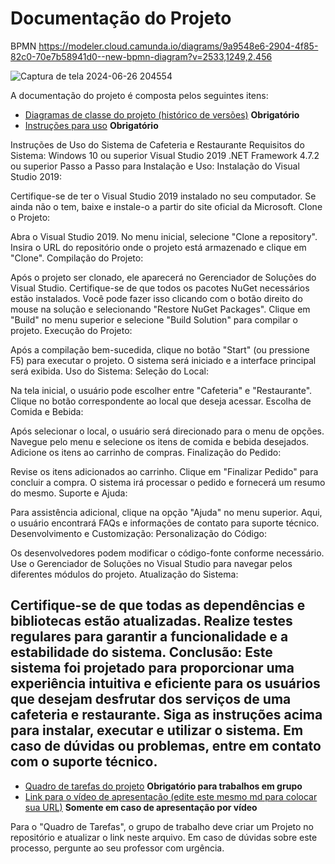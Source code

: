 # Documentação do Projeto

BPMN https://modeler.cloud.camunda.io/diagrams/9a9548e6-2904-4f85-82c0-70e7b58941d0--new-bpmn-diagram?v=2533,1249,2.456

![Captura de tela 2024-06-26 204554](https://github.com/DisciplinasProgramacao/poo-tp-2024-1-nao-importa/assets/127787843/6cebbd74-4205-41c7-86a1-f1cbd37bf479)

A documentação do projeto é composta pelos seguintes itens: 
 - [Diagramas de classe do projeto (histórico de versões)](/docs/diagramas/) **Obrigatório**
 - [Instruções para uso](/docs/instrucoes.md) **Obrigatório**

Instruções de Uso do Sistema de Cafeteria e Restaurante
Requisitos do Sistema:
Windows 10 ou superior
Visual Studio 2019
.NET Framework 4.7.2 ou superior
Passo a Passo para Instalação e Uso:
Instalação do Visual Studio 2019:

Certifique-se de ter o Visual Studio 2019 instalado no seu computador.
Se ainda não o tem, baixe e instale-o a partir do site oficial da Microsoft.
Clone o Projeto:

Abra o Visual Studio 2019.
No menu inicial, selecione "Clone a repository".
Insira o URL do repositório onde o projeto está armazenado e clique em "Clone".
Compilação do Projeto:

Após o projeto ser clonado, ele aparecerá no Gerenciador de Soluções do Visual Studio.
Certifique-se de que todos os pacotes NuGet necessários estão instalados. Você pode fazer isso clicando com o botão direito do mouse na solução e selecionando "Restore NuGet Packages".
Clique em "Build" no menu superior e selecione "Build Solution" para compilar o projeto.
Execução do Projeto:

Após a compilação bem-sucedida, clique no botão "Start" (ou pressione F5) para executar o projeto.
O sistema será iniciado e a interface principal será exibida.
Uso do Sistema:
Seleção do Local:

Na tela inicial, o usuário pode escolher entre "Cafeteria" e "Restaurante".
Clique no botão correspondente ao local que deseja acessar.
Escolha de Comida e Bebida:

Após selecionar o local, o usuário será direcionado para o menu de opções.
Navegue pelo menu e selecione os itens de comida e bebida desejados.
Adicione os itens ao carrinho de compras.
Finalização do Pedido:

Revise os itens adicionados ao carrinho.
Clique em "Finalizar Pedido" para concluir a compra.
O sistema irá processar o pedido e fornecerá um resumo do mesmo.
Suporte e Ajuda:

Para assistência adicional, clique na opção "Ajuda" no menu superior.
Aqui, o usuário encontrará FAQs e informações de contato para suporte técnico.
Desenvolvimento e Customização:
Personalização do Código:

Os desenvolvedores podem modificar o código-fonte conforme necessário.
Use o Gerenciador de Soluções no Visual Studio para navegar pelos diferentes módulos do projeto.
Atualização do Sistema:

Certifique-se de que todas as dependências e bibliotecas estão atualizadas.
Realize testes regulares para garantir a funcionalidade e a estabilidade do sistema.
Conclusão:
Este sistema foi projetado para proporcionar uma experiência intuitiva e eficiente para os usuários que desejam desfrutar dos serviços de uma cafeteria e restaurante. Siga as instruções acima para instalar, executar e utilizar o sistema. Em caso de dúvidas ou problemas, entre em contato com o suporte técnico.
 - 
 - [Quadro de tarefas do projeto](https://insira.aqui.sua.URL) **Obrigatório para trabalhos em grupo**
 - [Link para o vídeo de apresentação (edite este mesmo md para colocar sua URL)](http://insira.aqui.sua.URL) **Somente em caso de apresentação por vídeo**

Para o "Quadro de Tarefas", o grupo de trabalho deve criar um Projeto no repositório e atualizar o link neste arquivo. Em caso de dúvidas sobre este processo, pergunte ao seu professor com urgência.


